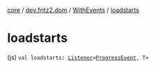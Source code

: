 [core](../../index.md) / [dev.fritz2.dom](../index.md) / [WithEvents](index.md) / [loadstarts](./loadstarts.md)

# loadstarts

(js) `val loadstarts: `[`Listener`](../-listener/index.md)`<`[`ProgressEvent`](https://kotlinlang.org/api/latest/jvm/stdlib/org.w3c.xhr/-progress-event/index.html)`, T>`